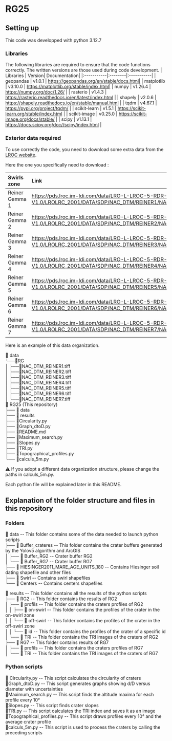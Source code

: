 # RG25

## Setting up
This code was developped with python 3.12.7

### Libraries
The following libraries are required to ensure that the code functions correctly. The written versions are those used during code development.
| Libraries | Version| Documentation|
|:-----------|:--------|:-----------|
| geopandas | v1.0.1 | https://geopandas.org/en/stable/docs.html|
| matplotlib | v3.10.0 | https://matplotlib.org/stable/index.html|
| numpy | v1.26.4 | https://numpy.org/doc/1.26/ |
| rasterio | v1.4.3 | https://rasterio.readthedocs.io/en/latest/index.html |
| shapely | v2.0.6 | https://shapely.readthedocs.io/en/stable/manual.html |
| tqdm | v4.67.1 | https://pypi.org/project/tqdm/ |
| scikit-learn | v1.5.1 | https://scikit-learn.org/stable/index.html |
| scikit-image | v0.25.0 | https://scikit-image.org/docs/stable/ |
| scipy | v1.13.1 | https://docs.scipy.org/doc//scipy/index.html |

### Exterior data required
To use correctly the code, you need to download some extra data from the [LROC website](https://wms.lroc.asu.edu/lroc/rdr_product_select?filter%5Btext%5D=rein&filter%5Blat%5D=&filter%5Blon%5D=&filter%5Brad%5D=&filter%5Bwest%5D=&filter%5Beast%5D=&filter%5Bsouth%5D=&filter%5Bnorth%5D=&filter%5Bprefix%5D%5B%5D=NAC_DTM&show_thumbs=0&per_page=10&commit=Search).

Here the one you specifically need to download :

| Swirls zone |  Link | README associated |
|:------------|:-------|:------------------|
| Reiner Gamma 1 | https://pds.lroc.im-ldi.com/data/LRO-L-LROC-5-RDR-V1.0/LROLRC_2001/DATA/SDP/NAC_DTM/REINER1/NAC_DTM_REINER1.TIF | [README_RG1](https://pds.lroc.im-ldi.com/data/LRO-L-LROC-5-RDR-V1.0/LROLRC_2001/DATA/SDP/NAC_DTM/REINER1/NAC_DTM_REINER1_README.TXT) |
| Reiner Gamma 2 | https://pds.lroc.im-ldi.com/data/LRO-L-LROC-5-RDR-V1.0/LROLRC_2001/DATA/SDP/NAC_DTM/REINER2/NAC_DTM_REINER2.TIF | [README_RG2](https://pds.lroc.im-ldi.com/data/LRO-L-LROC-5-RDR-V1.0/LROLRC_2001/DATA/SDP/NAC_DTM/REINER2/NAC_DTM_REINER2_README.TXT) |
| Reiner Gamma 3 | https://pds.lroc.im-ldi.com/data/LRO-L-LROC-5-RDR-V1.0/LROLRC_2001/DATA/SDP/NAC_DTM/REINER3/NAC_DTM_REINER3.TIF | [README_RG3](https://pds.lroc.im-ldi.com/data/LRO-L-LROC-5-RDR-V1.0/LROLRC_2001/DATA/SDP/NAC_DTM/REINER3/NAC_DTM_REINER3_README.TXT) |
| Reiner Gamma 4 | https://pds.lroc.im-ldi.com/data/LRO-L-LROC-5-RDR-V1.0/LROLRC_2001/DATA/SDP/NAC_DTM/REINER4/NAC_DTM_REINER4.TIF | [README_RG4](https://pds.lroc.im-ldi.com/data/LRO-L-LROC-5-RDR-V1.0/LROLRC_2001/DATA/SDP/NAC_DTM/REINER4/NAC_DTM_REINER4_README.TXT) |
| Reiner Gamma 5 | https://pds.lroc.im-ldi.com/data/LRO-L-LROC-5-RDR-V1.0/LROLRC_2001/DATA/SDP/NAC_DTM/REINER5/NAC_DTM_REINER5.TIF | [README_RG5](https://pds.lroc.im-ldi.com/data/LRO-L-LROC-5-RDR-V1.0/LROLRC_2001/DATA/SDP/NAC_DTM/REINER5/NAC_DTM_REINER5_README.TXT) |
| Reiner Gamma 6 | https://pds.lroc.im-ldi.com/data/LRO-L-LROC-5-RDR-V1.0/LROLRC_2001/DATA/SDP/NAC_DTM/REINER6/NAC_DTM_REINER6.TIF | [README_RG6](https://pds.lroc.im-ldi.com/data/LRO-L-LROC-5-RDR-V1.0/LROLRC_2001/DATA/SDP/NAC_DTM/REINER6/NAC_DTM_REINER6_README.TXT) |
| Reiner Gamma 7 | https://pds.lroc.im-ldi.com/data/LRO-L-LROC-5-RDR-V1.0/LROLRC_2001/DATA/SDP/NAC_DTM/REINER7/NAC_DTM_REINER7.TIF | [README_RG7](https://pds.lroc.im-ldi.com/data/LRO-L-LROC-5-RDR-V1.0/LROLRC_2001/DATA/SDP/NAC_DTM/REINER7/NAC_DTM_REINER7_README.TXT) |

Here is an example of this data organization.

📁 data\
└──📁RG\
│   ├──💾NAC_DTM_REINER1.tiff\
│   ├──💾NAC_DTM_REINER2.tiff\
│   ├──💾NAC_DTM_REINER3.tiff\
│   ├──💾NAC_DTM_REINER4.tiff\
│   ├──💾NAC_DTM_REINER5.tiff\
│   ├──💾NAC_DTM_REINER6.tiff\
│   └──💾NAC_DTM_REINER7.tiff\
📁 RG25 (This repository)\
├── 📁 data\
├── 📁 results\
├── 🐍Circularity.py\
├── 🐍Graph_dtoD.py\
├── 📄README.md\
├── 🐍Maximum_search.py\
├── 🐍Slopes.py\
├── 🐍TRI.py\
├── 🐍Topographical_profiles.py\
└── 🐍calculs_5m.py

⚠️ If you adopt a different data organization structure, please change the paths in calculs_5m.py.

Each python file will be explained later in this README.

## Explanation of the folder structure and files in this repository

### Folders
📁 data -- This folder contains some of the data needed to launch python scripts  
├── 📁 Buffer_crateres -- This folder contains the crater buffers generated by the Yolov5 algorithm and ArcGIS  
│   ├── 📁 Buffer_RG2 -- Crater buffer RG2  
│   └── 📁 Buffer_RG7 -- Crater buffer RG7  
├── 📁 HIESINGER2011_MARE_AGE_UNITS_180 -- Contains Hiesinger soil dating shapefile and other files  
├── 📁 Swirl -- Contains swirl shapefiles  
└── 📁 Centers -- Contains centers shapefiles  

📁 results -- This folder contains all the results of the python scripts  
├── 📁 RG2 -- This folder contains the results of RG2  
│   ├── 📁 profils -- This folder contains the craters profiles of RG2  
│   │   ├── 📁 on-swirl -- This folder contains the profiles of the crater in the on-swirl zone  
│   │   └── 📁 off-swirl -- This folder contains the profiles of the crater in the off-swirl zone  
│   │       └── 📁 id -- This folder contains the profiles of the crater of a specific id  
│   └── 📁 TRI -- This folder contains the TRI images of the craters of RG2  
├── 📁 RG7 -- This folder contains results of RG7  
│   ├── 📁 profils -- This folder contains the craters profiles of RG7  
│   └── 📁 TRI -- This folder contains the TRI images of the craters of RG7  


### Python scripts
🐍 Circularity.py -- This script calculates the circularity of craters\
🐍Graph_dtoD.py -- This script generates graphs showing d/D versus diameter with uncertainties\
🐍Maximum_search.py -- This script finds the altitude maxima for each profile every 10°\
🐍Slopes.py -- This script finds crater slopes\
🐍TRI.py -- This script calculates the TRI index and saves it as an image\
🐍Topographical_profiles.py -- This script draws profiles every 10° and the average crater profile\
🐍calculs_5m.py -- This script is used to process the craters by calling the preceding scripts